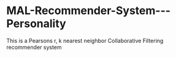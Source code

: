 # MAL-Recommender-System---Personality
This is a Pearsons r, k nearest neighbor Collaborative Filtering recommender system
